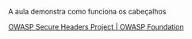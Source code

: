 A aula demonstra como funciona os cabeçalhos

[OWASP Secure Headers Project | OWASP Foundation](https://owasp.org/www-project-secure-headers/)
